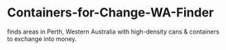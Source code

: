 # Containers-for-Change-WA-Finder
finds areas in Perth, Western Australia with high-density cans &amp; containers to exchange into money.

